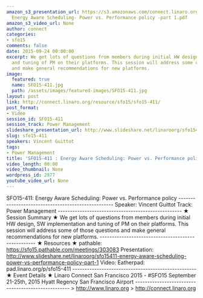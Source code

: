 ```yaml
---
amazon_s3_presentation_url: https://s3.amazonaws.com/connect.linaro.org/sfo15/Presentations/09-24-Thursday/SFO15-411-
  Energy Aware Scheduling- Power vs. Performance policy -part 1.pdf
amazon_s3_video_url: None
author: connect
categories:
- sfo15
comments: false
date: 2015-09-24 00:00:00
excerpt: We get lots of questions from members during initial HW design, SW implementation
  and tuning of PM on their platforms. This session will address some of those questions
  and make general recommendations for new platforms.
image:
  featured: true
  name: SFO15-411.jpg
  path: /assets/images/featured-images/SFO15-411.jpg
layout: post
link: http://connect.linaro.org/resource/sfo15/sfo15-411/
post_format:
- Video
session_id: SFO15-411
session_track: Power Management
slideshare_presentation_url: http://www.slideshare.net/linaroorg/sfo15411-energy-aware-scheduling-power-vs-performance-policy-part-1
slug: sfo15-411
speakers: Vincent Guittot
tags:
- Power Management
title: 'SFO15-411 : Energy Aware Scheduling: Power vs. Performance policy'
video_length: 00:00
video_thumbnail: None
wordpress_id: 2877
youtube_video_url: None
---
```


SFO15-411: Energy Aware Scheduling: Power vs. Performance policy --------------------------------------------------- Speaker: Vincent Guittot Track: Power Management --------------------------------------------------- ★ Session Summary ★ We get lots of questions from members during initial HW design, SW implementation and tuning of PM on their platforms. This session will address some of those questions and make general recommendations for new platforms. --------------------------------------------------- ★ Resources ★ pathable: https://sfo15.pathable.com/meetings/303083 Presentation: http://www.slideshare.net/linaroorg/sfo15411-energy-aware-scheduling-power-vs-performance-policy-part-1 Video: Eatherpad: pad.linaro.org/p/sfo15-411 --------------------------------------------------- ★ Event Details ★ Linaro Connect San Francisco 2015 - #SFO15 September 21-25th, 2015 Hyatt Regency San Francisco Airport --------------------------------------------------- > http://www.linaro.org > http://connect.linaro.org
